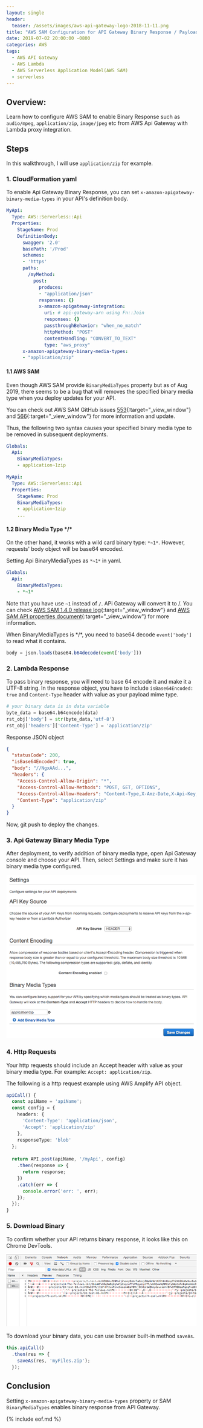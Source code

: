 ```yaml
---
layout: single
header:
  teaser: /assets/images/aws-api-gateway-logo-2018-11-11.png
title: "AWS SAM Configuration for API Gateway Binary Response / Payloads"
date: 2019-07-02 20:00:00 -0800
categories: AWS
tags:
  - AWS API Gateway
  - AWS Lambda
  - AWS Serverless Application Model(AWS SAM)
  - serverless
---
```


## Overview:
Learn how to configure AWS SAM to enable Binary Response such as `audio/mpeg`, `application/zip`, `image/jpeg` etc from AWS Api Gateway with Lambda proxy integration. 

## Steps
In this walkthrough, I will use `application/zip` for example.

### 1. CloudFormation yaml 
To enable Api Gateway Binary Response, you can set `x-amazon-apigateway-binary-media-types` in your API's definition body.  

```yaml
MyApi:
  Type: AWS::Serverless::Api
  Properties:
    StageName: Prod
    DefinitionBody:
      swagger: '2.0'
      basePath: '/Prod'
      schemes: 
      - 'https'
      paths:
        /myMethod:
          post:
            produces:
            - "application/json"
            responses: {}
            x-amazon-apigateway-integration:
              uri: # api-gateway-arn using Fn::Join
              responses: {}
              passthroughBehavior: "when_no_match"
              httpMethod: "POST"
              contentHandling: "CONVERT_TO_TEXT"
              type: "aws_proxy"
      x-amazon-apigateway-binary-media-types:
      - "application/zip"
```

#### 1.1 AWS SAM

Even though AWS SAM provide `BinaryMediaTypes` property but as of Aug 2019, there seems to be a bug that will removes the specified binary media type when you deploy updates for your API.   

You can check out AWS SAM GitHub issues [553](https://github.com/awslabs/serverless-application-model/issues/553){:target="_view_window"} and [566](https://github.com/awslabs/serverless-application-model/issues/566){:target="_view_window"} for more information and update.  

Thus, the following two syntax causes your specified binary media type to be removed in subsequent deployments.

```yaml
Globals:
  Api:
    BinaryMediaTypes:
    - application~1zip
```

```yaml
MyApi:
  Type: AWS::Serverless::Api
  Properties:
    StageName: Prod
    BinaryMediaTypes: 
    - application~1zip
    ...
```

#### 1.2 Binary Media Type \*/\*

On the other hand, it works with a wild card binary type: `*~1*`. However, requests' body object will be base64 encoded. 

Setting Api BinaryMediaTypes as `*~1*` in yaml.  

```yaml
Globals:
  Api:
    BinaryMediaTypes:
    - *~1*
```

Note that you have use `~1` instead of `/`. APi Gateway will convert it to /.
You can check [AWS SAM 1.4.0 release log](https://github.com/awslabs/serverless-application-model/releases/tag/1.4.0){:target="_view_window"} and [AWS SAM API properties document](https://github.com/awslabs/serverless-application-model/blob/master/versions/2016-10-31.md#awsserverlessapi){:target="_view_window"} for more information.

When BinaryMediaTypes is \*/\*, you need to base64 decode `event['body']` to read what it  contains.  

```javascript
body = json.loads(base64.b64decode(event['body']))
```

### 2. Lambda Response
To pass binary response, you will need to base 64 encode it and make it a UTF-8 string. In the response object, you have to include `isBase64Encoded: true` and `Content-Type` header with value as your payload mime type.  

```python
# your binary data is in data variable
byte_data = base64.b64encode(data)
rst_obj['body'] = str(byte_data,'utf-8')
rst_obj['headers']['Content-Type'] = 'application/zip'
```

Response JSON object  

```json
{
  "statusCode": 200,
  "isBase64Encoded": true,
  "body": "//NgxAAd...",
  "headers": {
    "Access-Control-Allow-Origin": "*",
    "Access-Control-Allow-Methods": "POST, GET, OPTIONS",
    "Access-Control-Allow-Headers": "Content-Type,X-Amz-Date,X-Api-Key,X-Amz-Security-Token",
    "Content-Type": "application/zip"
  }
}
```

Now, git push to deploy the changes.  

### 3. Api Gateway Binary Media Type
After deployment, to verify addition of binary media type, open Api Gateway console and choose your API. Then, select Settings and make sure it has binary media type configured.

![Api Gateway Binary Media Type](/assets/images/2019-07-02-aws-sam-configuration-for-api-gateway-binary-response/aws-api-gateway-binary-media-types.png)

### 4. Http Requests
Your http requests should include an Accept header with value as your binary media type. For example: `Accept: application/zip`.  

The following is a http request example using AWS Amplify API object.  

```typescript
apiCall() {
  const apiName = 'apiName';
  const config = {
    headers: {
      'Content-Type': 'application/json',
      'Accept': 'application/zip'
    },
    responseType: 'blob'
  };

  return API.post(apiName, '/myApi', config)
    .then(response => {
      return response;
    })
    .catch(err => {
      console.error('err: ', err);
    });
  });
}
```

### 5. Download Binary
To confirm whether your API returns binary response, it looks like this on Chrome DevTools.  

![Api Gateway Binary Media Type](/assets/images/2019-07-02-aws-sam-configuration-for-api-gateway-binary-response/aws-api-gateway-binary-response-and-save-as.png)

To download your binary data, you can use browser built-in method `saveAs`.

```javascript
this.apiCall()
  .then(res => {
    saveAs(res, 'myFiles.zip');
  });
```

## Conclusion
Setting `x-amazon-apigateway-binary-media-types` property or SAM `BinaryMediaTypes` enables binary response from API Gateway.  

{% include eof.md %}

